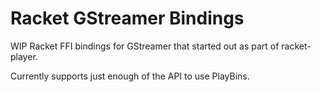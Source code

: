 Racket GStreamer Bindings
=========================

WIP Racket FFI bindings for GStreamer that started out
as part of racket-player.

Currently supports just enough of the API to use PlayBins.

